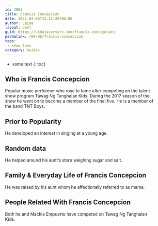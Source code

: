 ```yaml
---
id: 3863
title: Francis Concepcion
date: 2021-04-06T12:12:20+00:00
author: Laima
layout: post
guid: https://ukdataservers.com/francis-concepcion/
permalink: /04/06/francis-concepcion
tags:
 - show love
category: Guides
---
```


* some text
{: toc}


## Who is Francis Concepcion
                  
                  
                  
Popular music performer who rose to fame after competing on the talent show program Tawag Ng Tanghalan Kids. During the 2017 season of the show he went on to become a member of the final five. He is a member of the band TNT Boys.
                  
              
            
              
            
                
                
                
## Prior to Popularity
                  
                  
                  
He developed an interest in singing at a young age.
                  
              
            
              
            
                
                
                
## Random data
                  
                  
                  
He helped around his aunt&#8217;s store weighing sugar and salt.
                  
              
            
              
            
                
                
                
## Family & Everyday Life of Francis Concepcion
                  
                  
                  
He was raised by his aunt whom he affectionally referred to as mama.
                  
              
            
              
            
                
                
                
## People Related With Francis Concepcion
                  
                  
                  
Both he and Mackie Empuerto have competed on Tawag Ng Tanghalan Kids.
                  
              
            
              
            
                
              
            
              
              
            
            
              
            
          
          
          